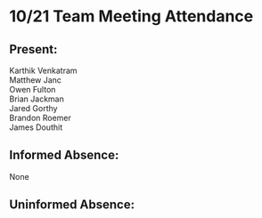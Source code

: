# 10/21 Team Meeting Attendance

## Present:
Karthik Venkatram\
Matthew Janc\
Owen Fulton\
Brian Jackman\
Jared Gorthy\
Brandon Roemer\
James Douthit

## Informed Absence:
None 

## Uninformed Absence:

